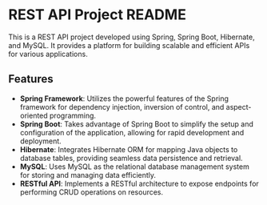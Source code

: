 # REST API Project README

This is a REST API project developed using Spring, Spring Boot, Hibernate, and MySQL. It provides a platform for building scalable and efficient APIs for various applications.

## Features

- **Spring Framework**: Utilizes the powerful features of the Spring framework for dependency injection, inversion of control, and aspect-oriented programming.
- **Spring Boot**: Takes advantage of Spring Boot to simplify the setup and configuration of the application, allowing for rapid development and deployment.
- **Hibernate**: Integrates Hibernate ORM for mapping Java objects to database tables, providing seamless data persistence and retrieval.
- **MySQL**: Uses MySQL as the relational database management system for storing and managing data efficiently.
- **RESTful API**: Implements a RESTful architecture to expose endpoints for performing CRUD operations on resources.


